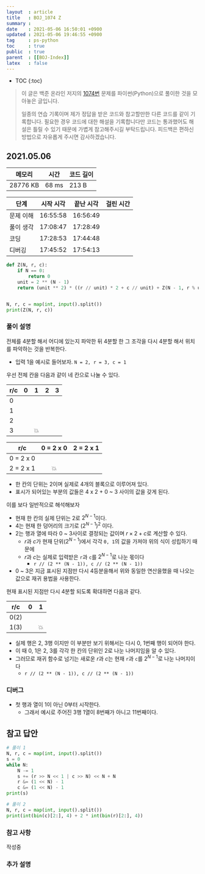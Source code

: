 ```yaml
---
layout  : article
title   : BOJ_1074 Z
summary : 
date    : 2021-05-06 16:50:01 +0900
updated : 2021-05-06 19:46:55 +0900
tag     : ps-python
toc     : true
public  : true
parent  : [[BOJ-Index]]
latex   : false
---
```

* TOC
{:toc}

>이 글은 백준 온라인 저지의 [1074번](https://www.acmicpc.net/problem/1074) 문제를 파이썬(Python)으로 풀이한 것을 모아놓은 글입니다.
>
> 일종의 연습 기록이며 제가 정답을 받은 코드와 참고할만한 다른 코드를 같이 기록합니다. 필요한 경우 코드에 대한 해설을 기록합니다만 코드는 통과했어도 해설은 틀릴 수 있기 때문에 가볍게 참고해주시길 부탁드립니다. 피드백은 편하신 방법으로 자유롭게 주시면 감사하겠습니다.

## 2021.05.06

| 메모리    | 시간  | 코드 길이 |
| --------- | ----- | --------- |
| 28776 KB  | 68 ms | 213 B     |

| 단계      | 시작 시각 | 끝난 시각 | 걸린 시간 |
| --------- | --------- | --------- | --------- |
| 문제 이해 | 16:55:58  | 16:56:49  |           |
| 풀이 생각 | 17:08:47  | 17:28:49  |           |
| 코딩      | 17:28:53  | 17:44:48  |           |
| 디버깅    | 17:45:52  | 17:54:13  |           |

```python
def Z(N, r, c):
    if N == 0:
        return 0
    unit = 2 ** (N - 1)
    return (unit ** 2) * ((r // unit) * 2 + c // unit) + Z(N - 1, r % unit, c % unit)


N, r, c = map(int, input().split())
print(Z(N, r, c))
```

### 풀이 설명

전체를 4분할 해서 어디에 있는지 파악한 뒤 4분할 한 그 조각을 다시 4분할 해서 위치를 파악하는 것을 반복한다.

* 입력 1을 예시로 들어보자. `N = 2, r = 3, c = 1`

우선 전체 칸을 다음과 같이 네 칸으로 나눌 수 있다.

| r/c | 0   | 1   | 2   | 3   |
| --- | --- | --- | --- | --- |
| 0   |     |     |     |     |
| 1   |     |     |     |     |
| 2   |     |     |     |     |
| 3   |     | 💥  |     |     |

| r/c       | 0 = 2 x 0 | 2 = 2 x 1 |
| :---:     | :---:     | :---:     |
| 0 = 2 x 0 |           |           |
| 2 = 2 x 1 | 💥        |           |

* 한 칸의 단위는 2이며 실제로 4개의 블록으로 이루어져 있다.
* 표시가 되어있는 부분의 값들은 4 x 2 + 0 ~ 3 사이의 값을 갖게 된다.

이를 보다 일반적으로 해석해보자

* 현재 한 칸의 실제 단위는 2로 $2^{N-1}$이다.
* 4는 현재 한 덩어리의 크기로 $(2^{N-1})^2$ 이다.
* 2는 행과 열에 따라 0 ~ 3사이로 결정되는 값이며 $r \times 2 + c$로 계산할 수 있다.
    * $r$과 $c$가 현재 단위($2^{N-1}$)에서 각각 `0, 1`의 값을 가져야 위의 식이 성립하기 때문에
    * $r$과 $c$는 실제로 입력받은 `r`과 `c`를 $2^{N-1}$로 나눈 몫이다
        * `r // (2 ** (N - 1)), c // (2 ** (N - 1))`
* 0 ~ 3은 지금 표시된 지점만 다시 4등분을해서 위와 동일한 연산을했을 때 나오는 값으로 재귀 용법을 사용한다.

현재 표시된 지점만 다시 4분할 되도록 확대하면 다음과 같다.

| r/c  | 0   | 1   |
| ---  | --- | --- |
| 0(2) |     |     |
| 1(3) |     | 💥  |

* 실제 행은 2, 3행 이지만 이 부분만 보기 위해서는 다시 0, 1번째 행이 되어야 한다.
* 이 때 0, 1은 2, 3를 각각 한 칸의 단위인 2로 나눈 나머지임을 알 수 있다.
* 그러므로 재귀 함수로 넘기는 새로운 $r$과 $c$는 현재 `r`과 `c`를 $2^{N-1}$로 나눈 나머지이다
    * `r // (2 ** (N - 1)), c // (2 ** (N - 1))`

### 디버그

* 첫 행과 열이 1이 아닌 0부터 시작한다.
    * 그래서 예시로 주어진 3행 1열이 8번째가 아니고 11번째이다.

## 참고 답안

```python
# 풀이 1
N, r, c = map(int, input().split())
s = 0
while N:
    N -= 1
    s += (r >> N << 1 | c >> N) << N + N
    r &= (1 << N) - 1
    c &= (1 << N) - 1
print(s)

# 풀이 2
N, r, c = map(int, input().split())
print(int(bin(c)[2:], 4) + 2 * int(bin(r)[2:], 4))
```

### 참고 사항

작성중

### 추가 설명
